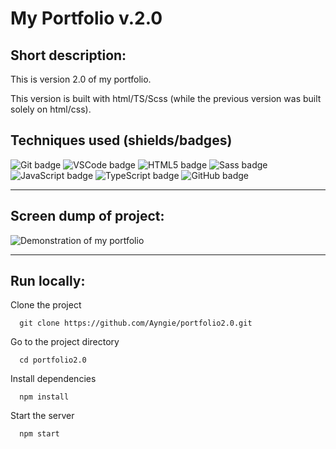 # My Portfolio v.2.0

## Short description:
This is version 2.0 of my portfolio. 

This version is built with html/TS/Scss (while the previous version was built solely on html/css).

## Techniques used (shields/badges)
![Git badge](https://img.shields.io/badge/GIT-E44C30?style=for-the-badge&logo=git&logoColor=white/to/img.png) 
![VSCode badge](https://img.shields.io/badge/VSCode-0078D4?style=for-the-badge&logo=visual%20studio%20code&logoColor=white/to/img.png)
![HTML5 badge](https://img.shields.io/badge/HTML5-E34F26?style=for-the-badge&logo=html5&logoColor=white/to/img.png)
![Sass badge](https://img.shields.io/badge/Sass-CC6699?style=for-the-badge&logo=sass&logoColor=white/to/img.png)
![JavaScript badge](https://img.shields.io/badge/JavaScript-323330?style=for-the-badge&logo=javascript&logoColor=F7DF1E/to/img.png)
![TypeScript badge](https://img.shields.io/badge/TypeScript-007ACC?style=for-the-badge&logo=typescript&logoColor=white/to/img.png)
![GitHub badge](https://img.shields.io/badge/GitHub-100000?style=for-the-badge&logo=github&logoColor=white/to/img.png)

---

## Screen dump of project:
![Demonstration of my portfolio](https://angelicareutersward.se/assets/portfolio/portfolio.png)

---

## Run locally:

Clone the project

```terminal
  git clone https://github.com/Ayngie/portfolio2.0.git
```

Go to the project directory

```terminal
  cd portfolio2.0
```

Install dependencies

```terminal
  npm install
```

Start the server

```terminal
  npm start
```
